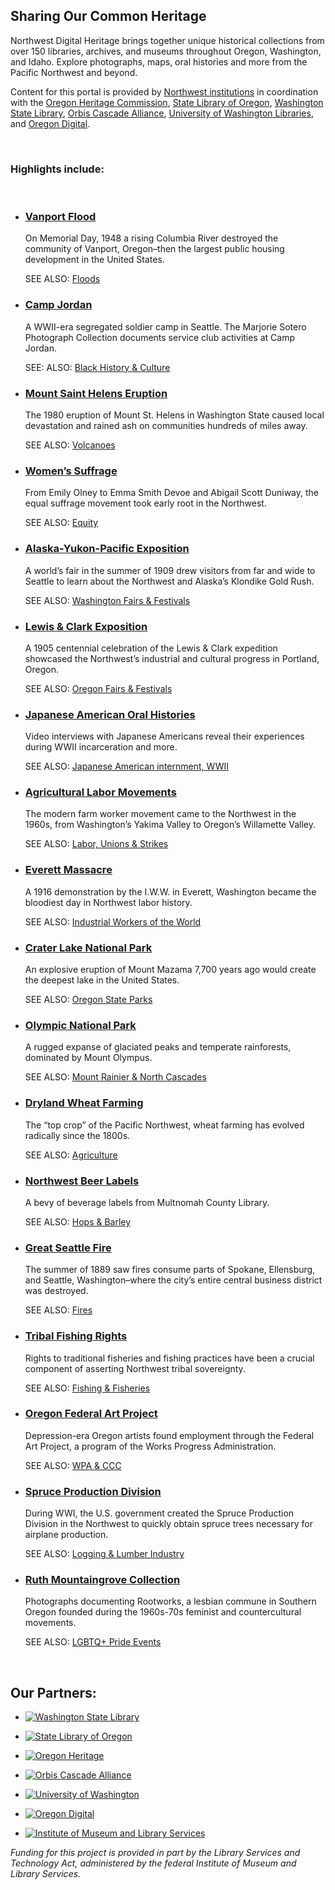 ## Sharing Our Common Heritage

Northwest Digital Heritage brings together unique historical collections from over 150 libraries, archives, and museums throughout Oregon, Washington, and Idaho. Explore photographs, maps, oral histories and more from the Pacific Northwest and beyond.

Content for this portal is provided by [Northwest institutions](/browse-by-partner) in coordination with the [Oregon Heritage Commission](https://www.oregon.gov/oprd/oh/pages/default.aspx), [State Library of Oregon](https://www.oregon.gov/library/Pages/default.aspx), [Washington State Library](https://www.sos.wa.gov/library/), [Orbis Cascade Alliance](https://www.orbiscascade.org/), [University of Washington Libraries](https://www.lib.washington.edu), and [Oregon Digital](https://oregondigital.org/catalog?).

<br>

### Highlights include:

<br>

- ### [Vanport Flood](/search?q=vanport+flood)

  On Memorial Day, 1948 a rising Columbia River destroyed the community of Vanport, Oregon–then the largest public housing development in the United States.

  SEE ALSO: [Floods](/search?q=flood*)

- ### [Camp Jordan](/search?q=%22Camp+George+Jordan+(Seattle%2C+Wash.)%22+OR+%22Camp+Jordan%22)

  A WWII-era segregated soldier camp in Seattle. The Marjorie Sotero Photograph Collection documents service club activities at Camp Jordan.

  SEE: ALSO: [Black History & Culture](/search?q=black+AND+culture+OR+African+AND+American*)

- ### [Mount Saint Helens Eruption](/search?q=helens+AND+eruption&sort_by=created&sort_order=desc)

  The 1980 eruption of Mount St. Helens in Washington State caused local devastation and rained ash on communities hundreds of miles away.

  SEE ALSO: [Volcanoes](/search?q=volcan*)

- ### [Women’s Suffrage](/search?q=women*+AND+suffrag*)

  From Emily Olney to Emma Smith Devoe and Abigail Scott Duniway, the equal suffrage movement took early root in the Northwest.

  SEE ALSO: [Equity](/search?q=equity)

- ### [Alaska-Yukon-Pacific Exposition](/search?q=%22alaska-yukon-pacific%22+OR+AYPE+OR+%22alaska%20yukon%20pacific%22)

  A world’s fair in the summer of 1909 drew visitors from far and wide to Seattle to learn about the Northwest and Alaska’s Klondike Gold Rush.

  SEE ALSO: [Washington Fairs & Festivals](/search?q=fair*+OR+festival+AND+washington)

- ### [Lewis & Clark Exposition](/search?q=%22lewis+and+clark+exposition%22)

  A 1905 centennial celebration of the Lewis & Clark expedition showcased the Northwest’s industrial and cultural progress in Portland, Oregon.

  SEE ALSO: [Oregon Fairs & Festivals](/search?q=fair*+OR+festival+AND+Oregon)

- ### [Japanese American Oral Histories](/search?type="moving+image"&provider="Densho")

  Video interviews with Japanese Americans reveal their experiences during WWII incarceration and more.

  SEE ALSO: [Japanese American internment, WWII](/search?q=japan*+AND+internment+OR+incarceration)

- ### [Agricultural Labor Movements](/search?q=%22valley+migrant+league%22+OR+%22farm+labor%22+OR+%22agricultural+labor%22)

  The modern farm worker movement came to the Northwest in the 1960s, from Washington’s Yakima Valley to Oregon’s Willamette Valley.

  SEE ALSO: [Labor, Unions & Strikes](/search?q=labor+AND+union+OR+strike+OR+movement)

- ### [Everett Massacre](/search?q=everett+massacre)

  A 1916 demonstration by the I.W.W. in Everett, Washington became the bloodiest day in Northwest labor history.

  SEE ALSO: [Industrial Workers of the World](/search?q=I.W.W.+OR+IWW+OR+%22Industrial+Workers+of+the+World%22&sort_by=created&sort_order=desc)

- ### [Crater Lake National Park](/search?q=crater+lake)

  An explosive eruption of Mount Mazama 7,700 years ago would create the deepest lake in the United States.

  SEE ALSO: [Oregon State Parks](/search?q=%22state+park*%22+Oregon)

- ### [Olympic National Park](/search?q=olympic+national+park)

  A rugged expanse of glaciated peaks and temperate rainforests, dominated by Mount Olympus.

  SEE ALSO: [Mount Rainier & North Cascades](/search?q=%22national+park%22+AND+%22north+cascades%22+OR+%22mount+rainier%22)

- ### [Dryland Wheat Farming](/search?q=wheat)

  The “top crop” of the Pacific Northwest, wheat farming has evolved radically since the 1800s.

  SEE ALSO: [Agriculture](/search?q=agricultur*)

- ### [Northwest Beer Labels](/search?q=beer+labels)

  A bevy of beverage labels from Multnomah County Library.

  SEE ALSO: [Hops & Barley](/search?q=hop+OR+barley)

- ### [Great Seattle Fire](/search?q=%22great+fire%22+AND+seattle)

  The summer of 1889 saw fires consume parts of Spokane, Ellensburg, and Seattle, Washington–where the city’s entire central business district was destroyed.

  SEE ALSO: [Fires](/search?q=fires)

- ### [Tribal Fishing Rights](/search?q=boldt%20OR%20sovereignty%20OR%20tribe%20OR%20tribal%20OR%20indigenous%20OR%20indian%20AND%20fishing)

  Rights to traditional fisheries and fishing practices have been a crucial component of asserting Northwest tribal sovereignty.

  SEE ALSO: [Fishing & Fisheries](/search?q=fishing+OR+fishery+OR+fisheries+OR+salmon)

- ### [Oregon Federal Art Project](/search?q=%22oregon+art+project%22)

  Depression-era Oregon artists found employment through the Federal Art Project, a program of the Works Progress Administration.

  SEE ALSO: [WPA & CCC](/search?q=WPA+OR+%22Works+Progress+Administration%22+OR+CCC+OR+C.C.C.+OR+%22Civilian+Conservation+Corps%22+OR+%22oregon+art+project%22)

- ### [Spruce Production Division](/search?q=spruce+division)

  During WWI, the U.S. government created the Spruce Production Division in the Northwest to quickly obtain spruce trees necessary for airplane production.  
  
  SEE ALSO: [Logging & Lumber Industry](/search?q=logg*+OR+"lumber")

- ### [Ruth Mountaingrove Collection](/search?q=ruth+mountaingrove) 

  Photographs documenting Rootworks, a lesbian commune in Southern Oregon founded during the 1960s-70s feminist and countercultural movements.  
  
  SEE ALSO: [LGBTQ+ Pride Events](/search?q="pride+parade"+OR+"pride+march"+OR+"pride+event"+OR+"pride+center"+OR+"gay+rights"+OR+lesb*)

<br>

## Our Partners:

- [![Washington State Library](/static/local/nwdh/washington-state.png)](https://www.sos.wa.gov/library/)

- [![State Library of Oregon](/static/local/nwdh/state-library.jpg)](https://www.oregon.gov/library/Pages/default.aspx)

- [![Oregon Heritage](/static/local/nwdh/oregon-heritage.png)](https://www.oregon.gov/oprd/OH/Pages/default.aspx)

- [![Orbis Cascade Alliance](/static/local/nwdh/alliance.png)](https://www.orbiscascade.org/)

- [![University of Washington](/static/local/nwdh/uwashington.png)](https://www.washington.edu/)

- [![Oregon Digital](/static/local/nwdh/oregon-digital.png)](https://oregondigital.org/)

- [![Institute of Museum and Library Services](/static/local/nwdh/imls.png)](https://www.imls.gov/)


*Funding for this project is provided in part by the Library Services and Technology Act, administered by the federal Institute of Museum and Library Services.*